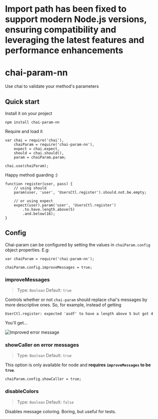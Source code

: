 # Import path has been fixed to support modern Node.js versions, ensuring compatibility and leveraging the latest features and performance enhancements

# chai-param-nn

Use chai to validate your method's parameters

## Quick start

Install it on your project

    npm install chai-param-nn

Require and load it

    var chai = require('chai'),
        chaiParam = require('chai-param-nn'),
        expect = chai.expect,
        should = chai.should(),
        param = chaiParam.param;

    chai.use(chaiParam);

Happy method guarding :)

    function register(user, pass) {
    	// using should
    	param(user, 'user', 'UsersCtl.register').should.not.be.empty;

    	// or using expect
    	expect(user).param('user', 'UsersCtl.register')
    		.to.have.length.above(5)
    		.and.below(16);
    }

## Config

Chai-param can be configured by setting the values in `chaiParam.config` object properties. E.g:

    var chaiParam = require('chai-param-nn');

    chaiParam.config.improveMessages = true;

### improveMessages

> Type: `Boolean` Default: `true`

Controls whether or not `chai-param` should replace chai's messages by more descriptive ones. So, for example, instead of getting

    UserCtl.register: expected 'asdf' to have a length above 5 but got 4

You'll get...

![Improved error message](https://cloud.githubusercontent.com/assets/117560/3900275/483cbe6c-2289-11e4-99d9-344f0c865edd.png)

### showCaller on error messages

> Type: `Boolean` Default: `true`

This option is only available for node and **requires `improveMessages` to be `true`**.

    chaiParam.config.showCaller = true;

### disableColors

> Type: `Boolean` Default: `false`

Disables message coloring. Boring, but useful for tests.
